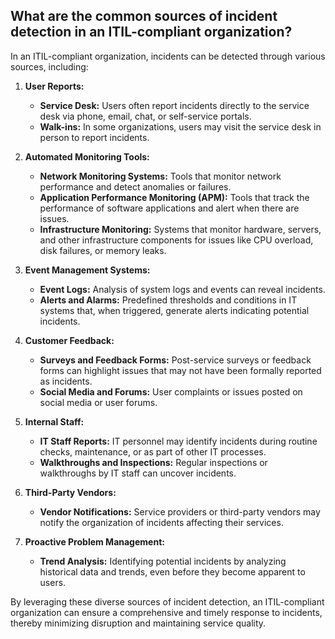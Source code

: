 ## What are the common sources of incident detection in an ITIL-compliant organization?

In an ITIL-compliant organization, incidents can be detected through various sources, including:

1. **User Reports:**
   - **Service Desk:** Users often report incidents directly to the service desk via phone, email, chat, or self-service portals.
   - **Walk-ins:** In some organizations, users may visit the service desk in person to report incidents.

2. **Automated Monitoring Tools:**
   - **Network Monitoring Systems:** Tools that monitor network performance and detect anomalies or failures.
   - **Application Performance Monitoring (APM):** Tools that track the performance of software applications and alert when there are issues.
   - **Infrastructure Monitoring:** Systems that monitor hardware, servers, and other infrastructure components for issues like CPU overload, disk failures, or memory leaks.

3. **Event Management Systems:**
   - **Event Logs:** Analysis of system logs and events can reveal incidents.
   - **Alerts and Alarms:** Predefined thresholds and conditions in IT systems that, when triggered, generate alerts indicating potential incidents.

4. **Customer Feedback:**
   - **Surveys and Feedback Forms:** Post-service surveys or feedback forms can highlight issues that may not have been formally reported as incidents.
   - **Social Media and Forums:** User complaints or issues posted on social media or user forums.

5. **Internal Staff:**
   - **IT Staff Reports:** IT personnel may identify incidents during routine checks, maintenance, or as part of other IT processes.
   - **Walkthroughs and Inspections:** Regular inspections or walkthroughs by IT staff can uncover incidents.

6. **Third-Party Vendors:**
   - **Vendor Notifications:** Service providers or third-party vendors may notify the organization of incidents affecting their services.

7. **Proactive Problem Management:**
   - **Trend Analysis:** Identifying potential incidents by analyzing historical data and trends, even before they become apparent to users.

By leveraging these diverse sources of incident detection, an ITIL-compliant organization can ensure a comprehensive and timely response to incidents, thereby minimizing disruption and maintaining service quality.
